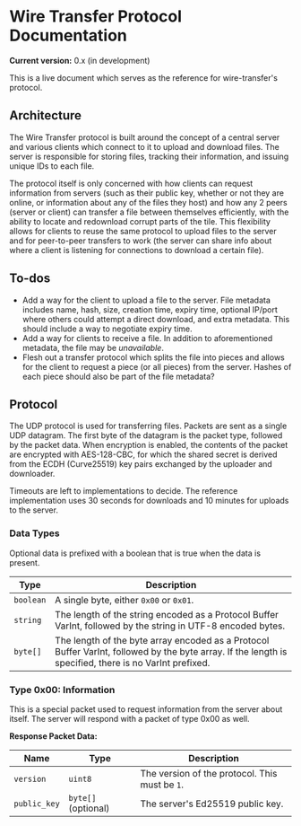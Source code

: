 # Wire Transfer Protocol Documentation

**Current version:** 0.x (in development)

This is a live document which serves as the reference for wire-transfer's protocol.

## Architecture

The Wire Transfer protocol is built around the concept of a central server and various clients which connect to it to upload and download files. The server is responsible for storing files, tracking their information, and issuing unique IDs to each file.

The protocol itself is only concerned with how clients can request information from servers (such as their public key, whether or not they are online, or information about any of the files they host) and how any 2 peers (server or client) can transfer a file between themselves efficiently, with the ability to locate and redownload corrupt parts of the tile. This flexibility allows for clients to reuse the same protocol to upload files to the server and for peer-to-peer transfers to work (the server can share info about where a client is listening for connections to download a certain file).

## To-dos

- Add a way for the client to upload a file to the server. File metadata includes name, hash, size, creation time, expiry time, optional IP/port where others could attempt a direct download, and extra metadata. This should include a way to negotiate expiry time.
- Add a way for clients to receive a file. In addition to aforementioned metadata, the file may be *unavailable*.
- Flesh out a transfer protocol which splits the file into pieces and allows for the client to request a piece (or all pieces) from the server. Hashes of each piece should also be part of the file metadata?

## Protocol

The UDP protocol is used for transferring files. Packets are sent as a single UDP datagram. The first byte of the datagram is the packet type, followed by the packet data. When encryption is enabled, the contents of the packet are encrypted with AES-128-CBC, for which the shared secret is derived from the ECDH (Curve25519) key pairs exchanged by the uploader and downloader.

Timeouts are left to implementations to decide. The reference implementation uses 30 seconds for downloads and 10 minutes for uploads to the server.

### Data Types

Optional data is prefixed with a boolean that is true when the data is present.

| Type | Description |
| ---- | ----------- |
| `boolean` | A single byte, either `0x00` or `0x01`. |
| `string` | The length of the string encoded as a Protocol Buffer VarInt, followed by the string in UTF-8 encoded bytes. |
| `byte[]` | The length of the byte array encoded as a Protocol Buffer VarInt, followed by the byte array. If the length is specified, there is no VarInt prefixed. |

### Type 0x00: Information

This is a special packet used to request information from the server about itself. The server will respond with a packet of type 0x00 as well.

**Response Packet Data:**

| Name | Type | Description |
| ---- | ---- | ----------- |
| `version` | `uint8` | The version of the protocol. This must be `1`. |
| `public_key` | `byte[]` (optional) | The server's Ed25519 public key. |
